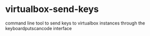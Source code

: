 # virtualbox-send-keys
command line tool to send keys to virtualbox instances through the keyboardputscancode interface
